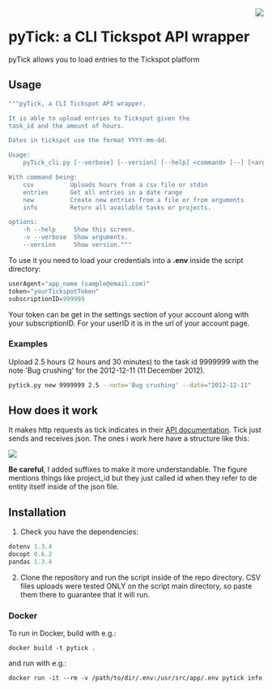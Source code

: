 <img src="pyTickLogo.png" align="right" />

# pyTick: a CLI Tickspot API wrapper

pyTick allows you to load entries to the Tickspot platform

## Usage

~~~ bash
"""pyTick, a CLI Tickspot API wrapper.

It is able to upload entries to Tickspot given the 
task_id and the amount of hours.

Dates in tickspot use the format YYYY-mm-dd.

Usage:
    pyTick_cli.py [--verbose] [--version] [--help] <command> [--] [<args>...]

With command being:
    csv          Uploads hours from a csv file or stdin
    entries      Get all entries in a date range
    new          Create new entries from a file or from arguments
    info         Return all available tasks or projects.

options:
    -h --help     Show this screen.
    -v --verbose  Show arguments.
    --version     Show version."""
~~~

To use it you need to load your credentials into a **.env** inside the script directory:

~~~ python
userAgent="app_name (sample@email.com)"
token="yourTickspotToken"
subscriptionID=999999
~~~

Your token can be get in the settings section of your account along with your subscriptionID. For your userID it is in the url of your account page.

### Examples

Upload 2.5 hours (2 hours and 30 minutes) to the task id 9999999 with the note 
'Bug crushing' for the 2012-12-11 (11 December 2012).

~~~ bash
pytick.py new 9999999 2.5 --note='Bug crushing' --date="2012-12-11"
~~~

## How does it work

It makes http requests as tick indicates in their [API documentation](https://github.com/tick/tick-api). Tick just sends and receives json. The ones i work here have a structure like this: 

![](jsonStructure.png)

**Be careful**, I added suffixes to make it more understandable. The figure mentions things like project_id but they just called id when they refer to de entity itself inside of the json file.

## Installation

1. Check you have the dependencies:

~~~ python
dotenv 1.3.4
docopt 0.6.2
pandas 1.3.4
~~~

2. Clone the repository and run the script inside of the repo directory.
CSV files uploads were tested ONLY on the script main directory, so paste them there to guarantee that it will run.

### Docker

To run in Docker, build with e.g.:

```
docker build -t pytick .
```

and run with e.g.:

```
docker run -it --rm -v /path/to/dir/.env:/usr/src/app/.env pytick info
```
